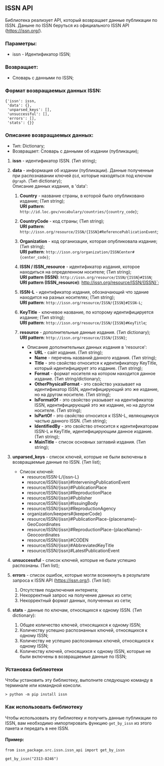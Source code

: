 ## ISSN API

Библиотека реализует API, который возвращает данные публикации по ISSN.
Даныне по ISSN беруться из официального ISSN API (https://issn.org/).

### **Параметры**:
- issn - Идентификатор ISSN;

### **Возвращает**:
- Словарь с данными по ISSN;


### **Формат возвращаемых данных ISSN**: 
```
{'issn': issn,
 'data': {},
 'unparsed_keys': [],
 'unsuccessful': [],
 'errors': [],
 'stats': {}}
```

### **Описание возвращаемых данных**:
- Тип: Dictionary;
- Возвращает: Словарь с данными об издании (публикации);

1) **issn** - идентификатор ISSN. (Тип string);
2) **data** - информация об издании (публикации). Данные полученные при распознавании ключей `@id`, которые находяться под ключом `@graph`. (Тип dictionary);  
Описание данных издания, в 'data': 

   1. **Country** - название страны, в которой было опубликовано издание; (Тип string);  
   **URI pattern**: `http://id.loc.gov/vocabulary/countries/{country_code}`;
   2. **CountryCode** - код страны; (Тип string);  
   **URI pattern**: `http://issn.org/resource/ISSN/{ISSN}#ReferencePublicationEvent`;

   3. **Organization** - код организации, которая опубликовала издание; (Тип string);   
   **URI pattern**: `http://issn.org/organization/ISSNCenter#{center_code}`;

   4. **ISSN / ISSN_resource** - идентификатор издания, которое находиться на определенном носителе; (Тип string);  
   **URI pattern (ISSN)**: `http://issn.org/resource/ISSN/{ISSN}#ISSN`;
   **URI pattern (ISSN_resource)**: http://issn.org/resource/ISSN/{ISSN}`;

   5. **ISSN-L** - идентификатор издания, обозначающий что здание находится на разных носителях; (Тип string);  
   **URI pattern**: `http://issn.org/resource/ISSN/{ISSN}#ISSN-L`;

   6. **KeyTitle** - ключевое название, по которому идентифицируется издание; (Тип string);  
   **URI pattern**: `http://issn.org/resource/ISSN/{ISSN}#KeyTitle`; 

   7. **resource** - дополнительные данные издания. (Тип dictionary);  
   **URI pattern**: `http://issn.org/resource/ISSN/{ISSN}`; 

      * Описание дополнительных данных издания в 'resource':
        - **URL** - сайт издания. (Тип string);
        - **Name** - перечень названий данного издания. (Тип string);
        - **Title** - это свойство относится к идентификатору KeyTitle, который идентифицирует это издание. (Тип string);
        - **Format** - формат носителя на котором находится данное издание. (Тип string/dictionary);
        - **OtherPhysicalFormat** - это свойство указывает на идентификатор ISSN, идентифицирующий это же издание, но на другом носителе. (Тип string);
        - **IsFormatOf** - это свойство указывает на идентификатор ISSN, идентифицирующий это же издание, но на другом носителе. (Тип string);
        - **IsPartOf** - это свойство относится к ISSN-L, являющемуся частью данного ISSN. (Тип string);
        - **IdentifiedBy** - это свойство относится к идентификаторам ISSN-L и KeyTitle, идентифицирующим данное издание. (Тип string);
        - **MainTitle** - список основных заглавий издания. (Тип string);

4) **unparsed_keys** - список ключей, которые не были включены в возвращаемые данные по ISSN. (Тип list);  

    * Список ключей:
      - resource/ISSN-L/{issn-L}
      - resource/ISSN/{issn}#InterveningPublicationEvent
      - resource/ISSN/{issn}#PublicationPlace
      - resource/ISSN/{issn}#ReproductionPlace
      - resource/ISSN/{issn}#Publisher
      - resource/ISSN/{issn}#IssuingBody
      - resource/ISSN/{issn}#ReproductionAgency
      - organization/keepers#{keeperCode}
      - resource/ISSN/{issn}#PublicationPlace-{placename}-GeoCoordinates
      - resource/ISSN/{issn}#ReproductionPlace-{placeName}-Geocoordinates
      - resource/ISSN/{issn}#CODEN
      - resource/ISSN/{issn}#AbbreviatedKeyTitle
      - resource/ISSN/{issn}#LatestPublicationEvent 

5) **unsuccessful** - список ключей, которые не были успешно распознаны. (Тип list);
6) **errors** - список ошибок, которые могли возникнуть в результате запроса к ISSN API (https://issn.org/). (Тип list):
   1. Отсутствие подключения интернета;
   2. Некорректный запрос на получение данных из сети;
   3. Некорректный формат данных, полученных из сети;

7) **stats** - данные по ключам, относящихся к одному ISSN. (Тип dictionary):
   1. Общее количество ключей, относящихся к одному ISSN;
   2. Количеству успешно распознанных ключей, относящихся к одному ISSN;
   3. Количеству не успешно распознанных ключей, относящихся к одному ISSN;
   4. Количеству ключей, относящихся к одному ISSN, которые не были включены в возвращаемые данные по ISSN;  


### Установка библиотеки
Чтобы установить эту библиотеку, выполните следующую команду в терминале или командной консоли.  
```
> python -m pip install issn
```

### Как использовать библиотеку
Чтобы использовать эту библиотеку и получить данные публикации по ISSN, вам необходимо импортировать функцию `get_by_issn` 
из этого пакета и передать в нее ISSN.  

#### Пример:  
```
from issn_package.src.issn.issn_api import get_by_issn

get_by_issn("2313-8246")
```
